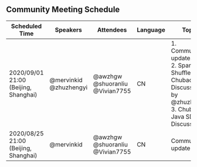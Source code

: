 ## Community Meeting Schedule

| Scheduled Time | Speakers   | Attendees | Language | Topic | Meeting ID | Links |
| -------------- | ---------- | --------- | -------- | ----- | ---------- | ----- |
| 2020/09/01 21:00 (Beijing, Shanghai) | @mervinkid<br>@zhuzhengyi | @awzhgw<br>@shuoranliu<br>@Vivian7755 | CN | 1. Community update.<br>2. Spark Shuffle on ChubaoFS Discussion - by @zhuzhengyi<br>3. ChubaoFS Java SDK Discussion | [821 2261 5035](https://zoom.com.cn/j/82122615035) | [Record](https://zoom.com.cn/rec/share/nEabSJWRxn1RV-aFA8_uHwYH411nynvYW5oGh77KgvaKznMwA9qjILPMY7JSf22h.aWZToRwEsINDOIDz?startTime=1598965131000) [Minute](https://github.com/chubaofs/community/wiki/Meeting-Agenda-and-Notes#20200901) |
| 2020/08/25 21:00 (Beijing, Shanghai) | @mervinkid | @awzhgw<br>@shuoranliu<br>@Vivian7755 | CN | Community update | [835 1452 0890](https://zoom.com.cn/j/83514520890) | [Record](https://zoom.com.cn/rec/share/7tBXHbjU91tOXYnptlDVf_QqJ8e7aaa80yYbrvsLzE6n2rYACfmybVlE-otSmjIE?startTime=1598359513000) [Minute](https://github.com/chubaofs/community/wiki/Meeting-Agenda-and-Notes#20200825) |